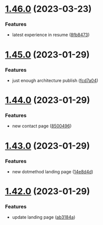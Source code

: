 # [1.46.0](https://github.com/MihaiNueleanu/blog/compare/1.45.0...1.46.0) (2023-03-23)


### Features

* latest experience in resume ([8fb8473](https://github.com/MihaiNueleanu/blog/commit/8fb84738523322e3e9d0f00f6c142b63af5bb7a8))



# [1.45.0](https://github.com/MihaiNueleanu/blog/compare/1.44.0...1.45.0) (2023-01-29)


### Features

* just enough architecture publish ([fcd7a04](https://github.com/MihaiNueleanu/blog/commit/fcd7a04a406fbd5d384bcba7966d2bb9f070521d))



# [1.44.0](https://github.com/MihaiNueleanu/blog/compare/1.43.0...1.44.0) (2023-01-29)


### Features

* new contact page ([8500496](https://github.com/MihaiNueleanu/blog/commit/850049629cd72eb4875ba0c3f725866aa2ce069a))



# [1.43.0](https://github.com/MihaiNueleanu/blog/compare/1.42.0...1.43.0) (2023-01-29)


### Features

* new dotmethod landing page ([14e8d4d](https://github.com/MihaiNueleanu/blog/commit/14e8d4d2585665b9f4ea6f51deb834076d8b4976))



# [1.42.0](https://github.com/MihaiNueleanu/blog/compare/1.41.1...1.42.0) (2023-01-29)


### Features

* update landing page ([ab3184a](https://github.com/MihaiNueleanu/blog/commit/ab3184a0c195c96a717063fe150521cb9a9b94c9))



